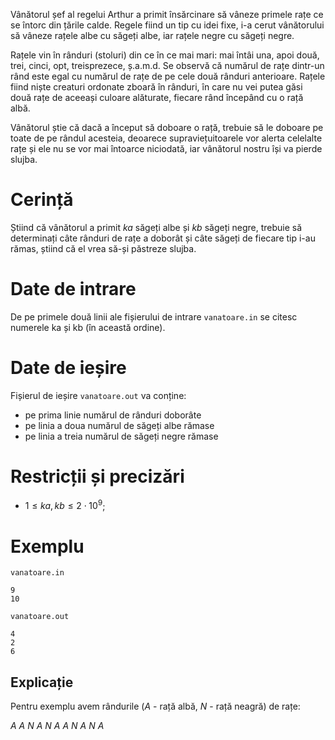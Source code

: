 Vânătorul șef al regelui Arthur a primit însărcinare să vâneze primele rațe ce se întorc din țările calde. Regele fiind un tip cu idei fixe, i-a cerut vânătorului să vâneze rațele albe cu săgeți albe, iar rațele negre cu săgeți negre.

Rațele vin în rânduri (stoluri) din ce în ce mai mari: mai întâi una, apoi două, trei, cinci, opt, treisprezece, ș.a.m.d. Se observă că numărul de rațe dintr-un rând este egal cu numărul de rațe de pe cele două rânduri anterioare. Rațele fiind niște creaturi ordonate zboară în rânduri, în care nu vei putea găsi două rațe de aceeași culoare alăturate, fiecare rând începând cu o rață albă.

Vânătorul știe că dacă a început să doboare o rață, trebuie să le doboare pe toate de pe rândul acesteia, deoarece supraviețuitoarele vor alerta celelalte rațe și ele nu se vor mai întoarce niciodată, iar vânătorul nostru își va pierde slujba.

# Cerință

Știind că vânătorul a primit $ka$ săgeți albe și $kb$ săgeți negre, trebuie să determinați câte rânduri de rațe a doborât și câte săgeți de fiecare tip i-au rămas, știind că el vrea să-și păstreze slujba.

# Date de intrare

De pe primele două linii ale fișierului de intrare `vanatoare.in` se citesc numerele ka și kb (în această ordine).

# Date de ieșire

Fișierul de ieșire `vanatoare.out` va conține:

* pe prima linie numărul de rânduri doborâte
* pe linia a doua numărul de săgeți albe rămase
* pe linia a treia numărul de săgeți negre rămase

# Restricții și precizări

* $1 \leq ka, kb \leq 2 \cdot 10^9$;

# Exemplu

`vanatoare.in`
```
9
10
```

`vanatoare.out`
```
4
2
6
```

## Explicație

Pentru exemplu avem rândurile ($A$ - rață albă, $N$ - rață neagră) de rațe:

$A$
$A \ N$
$A \ N \ A$
$A \ N \ A \ N \ A$

